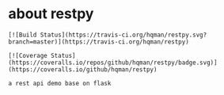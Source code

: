 


# about restpy

    [![Build Status](https://travis-ci.org/hqman/restpy.svg?branch=master)](https://travis-ci.org/hqman/restpy)

    [![Coverage Status](https://coveralls.io/repos/github/hqman/restpy/badge.svg)](https://coveralls.io/github/hqman/restpy)

    a rest api demo base on flask
